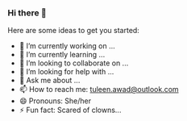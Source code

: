 ### Hi there 👋



Here are some ideas to get you started:

- 🔭 I’m currently working on ...
- 🌱 I’m currently learning ...
- 👯 I’m looking to collaborate on ...
- 🤔 I’m looking for help with ...
- 💬 Ask me about ...
- 📫 How to reach me: tuleen.awad@outlook.com
- 😄 Pronouns: She/her
- ⚡ Fun fact: Scared of clowns...

